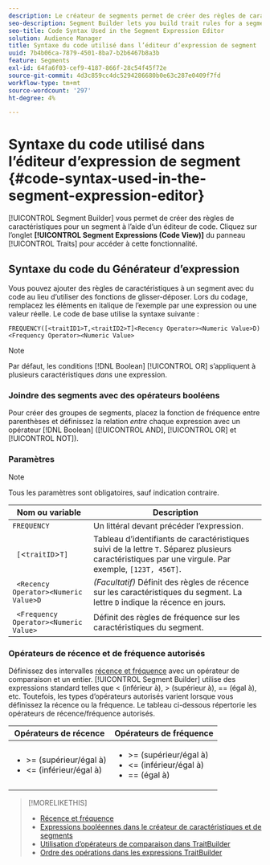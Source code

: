 ```yaml
---
description: Le créateur de segments permet de créer des règles de caractéristiques pour un segment à l’aide d’un éditeur de code. Cliquez sur l’onglet Expressions de segment (affichage du code) du panneau Caractéristiques pour accéder à cette fonction.
seo-description: Segment Builder lets you build trait rules for a segment using a code editor. Click the Segment Expressions (Code View) tab in the Traits panel to access this feature.
seo-title: Code Syntax Used in the Segment Expression Editor
solution: Audience Manager
title: Syntaxe du code utilisé dans l’éditeur d’expression de segment
uuid: 7b4b06ca-7879-4501-8ba7-b2b6467b8a3b
feature: Segments
exl-id: 64fa6f03-cef9-4187-866f-28c54f45f72e
source-git-commit: 4d3c859cc4dc5294286680b0e63c287e0409f7fd
workflow-type: tm+mt
source-wordcount: '297'
ht-degree: 4%

---
```


# Syntaxe du code utilisé dans l’éditeur d’expression de segment {#code-syntax-used-in-the-segment-expression-editor}

[!UICONTROL Segment Builder] vous permet de créer des règles de caractéristiques pour un segment à l’aide d’un éditeur de code. Cliquez sur l’onglet **[!UICONTROL Segment Expressions (Code View)]** du panneau [!UICONTROL Traits] pour accéder à cette fonctionnalité.

## Syntaxe du code du Générateur d’expression

Vous pouvez ajouter des règles de caractéristiques à un segment avec du code au lieu d’utiliser des fonctions de glisser-déposer. Lors du codage, remplacez les éléments en italique de l’exemple par une expression ou une valeur réelle. Le code de base utilise la syntaxe suivante :

```
FREQUENCY([<traitID1>T,<traitID2>T]<Recency Operator><Numeric Value>D)
<Frequency Operator><Numeric Value>
```

>[!NOTE]
>
>Par défaut, les conditions [!DNL Boolean] [!UICONTROL OR] s’appliquent à plusieurs caractéristiques *dans* une expression.

### Joindre des segments avec des opérateurs booléens

Pour créer des groupes de segments, placez la fonction de fréquence entre parenthèses et définissez la relation *entre* chaque expression avec un opérateur [!DNL Boolean] ([!UICONTROL AND], [!UICONTROL OR] et [!UICONTROL NOT]).

### Paramètres

>[!NOTE]
>
>Tous les paramètres sont obligatoires, sauf indication contraire.

| Nom ou variable | Description |
|---|---|
| `FREQUENCY` | Un littéral devant précéder l’expression. |
| ` [`&lt;`traitID`>`T]` | Tableau d’identifiants de caractéristiques suivi de la lettre `T`. Séparez plusieurs caractéristiques par une virgule. Par exemple, `[123T, 456T]`. |
| ` <Recency Operator><Numeric Value>D` | *(Facultatif)* Définit des règles de récence sur les caractéristiques du segment. La lettre `D` indique la récence en jours. |
| ` <Frequency Operator><Numeric Value>` | Définit des règles de fréquence sur les caractéristiques du segment. |

### Opérateurs de récence et de fréquence autorisés

Définissez des intervalles [récence et fréquence](../../features/segments/recency-and-frequency.md) avec un opérateur de comparaison et un entier. [!UICONTROL Segment Builder] utilise des expressions standard telles que &lt; (inférieur à), > (supérieur à), == (égal à), etc. Toutefois, les types d’opérateurs autorisés varient lorsque vous définissez la récence ou la fréquence. Le tableau ci-dessous répertorie les opérateurs de récence/fréquence autorisés.

<table id="table_2F92617CB472442BA5639E24DB4E43D3"> 
 <thead> 
  <tr> 
   <th colname="col1" class="entry"> Opérateurs de récence </th> 
   <th colname="col2" class="entry"> Opérateurs de fréquence </th> 
  </tr> 
 </thead>
 <tbody> 
  <tr> 
   <td colname="col1"> 
    <ul id="ul_66D11A34097648A997BA5C6CCC38503A"> 
     <li id="li_EA0B607E58834E62B427C0B7626C2BD1">&gt;= (supérieur/égal à) </li> 
     <li id="li_CFE3D2DBEF424093A0497A70324D5B31">&lt;= (inférieur/égal à) </li> 
    </ul> </td> 
   <td colname="col2"> 
    <ul id="ul_A5A38BCD71B844F0B5FB28256069F87E"> 
     <li id="li_EA17C353214E4C2EA2B70169C94A2E53">&gt;= (supérieur/égal à) </li> 
     <li id="li_87CE5CCC6B44446BB2FD0AAD47712368">&lt;= (inférieur/égal à) </li> 
     <li id="li_7E922AEF3A524E78A18A9F6ECBF7460B">== (égal à) </li> 
    </ul> </td> 
  </tr> 
 </tbody> 
</table>

>[!MORELIKETHIS]
>
>* [Récence et fréquence](../../features/segments/recency-and-frequency.md)
>* [Expressions booléennes dans le créateur de caractéristiques et de segments](../../reference/boolean-expressions-tsb.md)
>* [Utilisation d’opérateurs de comparaison dans TraitBuilder](../../features/traits/trait-comparison-operators.md)
>* [Ordre des opérations dans les expressions TraitBuilder](../../features/traits/trait-operator-precedence.md)
